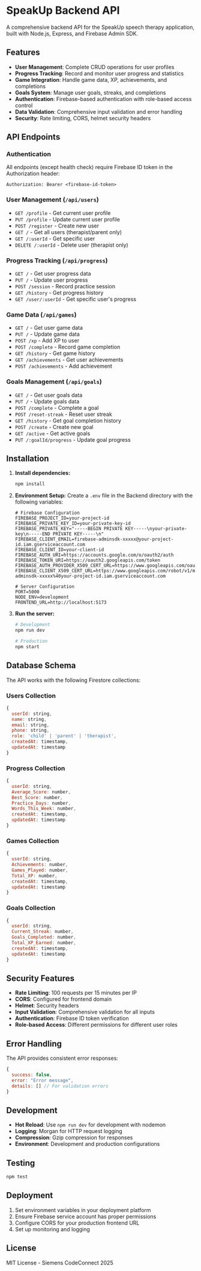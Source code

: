 # SpeakUp Backend API

A comprehensive backend API for the SpeakUp speech therapy application, built with Node.js, Express, and Firebase Admin SDK.

## Features

- **User Management**: Complete CRUD operations for user profiles
- **Progress Tracking**: Record and monitor user progress and statistics
- **Game Integration**: Handle game data, XP, achievements, and completions
- **Goals System**: Manage user goals, streaks, and completions
- **Authentication**: Firebase-based authentication with role-based access control
- **Data Validation**: Comprehensive input validation and error handling
- **Security**: Rate limiting, CORS, helmet security headers

## API Endpoints

### Authentication
All endpoints (except health check) require Firebase ID token in the Authorization header:
```
Authorization: Bearer <firebase-id-token>
```

### User Management (`/api/users`)
- `GET /profile` - Get current user profile
- `PUT /profile` - Update current user profile
- `POST /register` - Create new user
- `GET /` - Get all users (therapist/parent only)
- `GET /:userId` - Get specific user
- `DELETE /:userId` - Delete user (therapist only)

### Progress Tracking (`/api/progress`)
- `GET /` - Get user progress data
- `PUT /` - Update user progress
- `POST /session` - Record practice session
- `GET /history` - Get progress history
- `GET /user/:userId` - Get specific user's progress

### Game Data (`/api/games`)
- `GET /` - Get user game data
- `PUT /` - Update game data
- `POST /xp` - Add XP to user
- `POST /complete` - Record game completion
- `GET /history` - Get game history
- `GET /achievements` - Get user achievements
- `POST /achievements` - Add achievement

### Goals Management (`/api/goals`)
- `GET /` - Get user goals data
- `PUT /` - Update goals data
- `POST /complete` - Complete a goal
- `POST /reset-streak` - Reset user streak
- `GET /history` - Get goal completion history
- `POST /create` - Create new goal
- `GET /active` - Get active goals
- `PUT /:goalId/progress` - Update goal progress

## Installation

1. **Install dependencies:**
   ```bash
   npm install
   ```

2. **Environment Setup:**
   Create a `.env` file in the Backend directory with the following variables:
   ```env
   # Firebase Configuration
   FIREBASE_PROJECT_ID=your-project-id
   FIREBASE_PRIVATE_KEY_ID=your-private-key-id
   FIREBASE_PRIVATE_KEY="-----BEGIN PRIVATE KEY-----\nyour-private-key\n-----END PRIVATE KEY-----\n"
   FIREBASE_CLIENT_EMAIL=firebase-adminsdk-xxxxx@your-project-id.iam.gserviceaccount.com
   FIREBASE_CLIENT_ID=your-client-id
   FIREBASE_AUTH_URI=https://accounts.google.com/o/oauth2/auth
   FIREBASE_TOKEN_URI=https://oauth2.googleapis.com/token
   FIREBASE_AUTH_PROVIDER_X509_CERT_URL=https://www.googleapis.com/oauth2/v1/certs
   FIREBASE_CLIENT_X509_CERT_URL=https://www.googleapis.com/robot/v1/metadata/x509/firebase-adminsdk-xxxxx%40your-project-id.iam.gserviceaccount.com

   # Server Configuration
   PORT=5000
   NODE_ENV=development
   FRONTEND_URL=http://localhost:5173
   ```

3. **Run the server:**
   ```bash
   # Development
   npm run dev

   # Production
   npm start
   ```

## Database Schema

The API works with the following Firestore collections:

### Users Collection
```javascript
{
  userId: string,
  name: string,
  email: string,
  phone: string,
  role: 'child' | 'parent' | 'therapist',
  createdAt: timestamp,
  updatedAt: timestamp
}
```

### Progress Collection
```javascript
{
  userId: string,
  Average_Score: number,
  Best_Score: number,
  Practice_Days: number,
  Words_This_Week: number,
  createdAt: timestamp,
  updatedAt: timestamp
}
```

### Games Collection
```javascript
{
  userId: string,
  Achievements: number,
  Games_Played: number,
  Total_XP: number,
  createdAt: timestamp,
  updatedAt: timestamp
}
```

### Goals Collection
```javascript
{
  userId: string,
  Current_Streak: number,
  Goals_Completed: number,
  Total_XP_Earned: number,
  createdAt: timestamp,
  updatedAt: timestamp
}
```

## Security Features

- **Rate Limiting**: 100 requests per 15 minutes per IP
- **CORS**: Configured for frontend domain
- **Helmet**: Security headers
- **Input Validation**: Comprehensive validation for all inputs
- **Authentication**: Firebase ID token verification
- **Role-based Access**: Different permissions for different user roles

## Error Handling

The API provides consistent error responses:
```javascript
{
  success: false,
  error: "Error message",
  details: [] // For validation errors
}
```

## Development

- **Hot Reload**: Use `npm run dev` for development with nodemon
- **Logging**: Morgan for HTTP request logging
- **Compression**: Gzip compression for responses
- **Environment**: Development and production configurations

## Testing

```bash
npm test
```

## Deployment

1. Set environment variables in your deployment platform
2. Ensure Firebase service account has proper permissions
3. Configure CORS for your production frontend URL
4. Set up monitoring and logging

## License

MIT License - Siemens CodeConnect 2025

